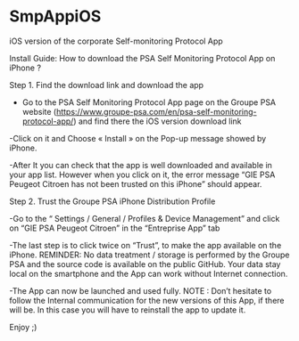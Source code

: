 # SmpAppiOS
iOS version of the corporate Self-monitoring Protocol App  

Install Guide: How to download the PSA Self Monitoring Protocol App on iPhone ?

Step 1. Find the download link and download the app 

- Go to the PSA Self Monitoring Protocol App page on the Groupe PSA website (https://www.groupe-psa.com/en/psa-self-monitoring-protocol-app/) and find there the iOS version download link

-Click on it and Choose « Install » on the Pop-up message showed by iPhone. 

-After It you can check that the app is well downloaded and available in your app list. However when you click on it, the error message “GIE PSA Peugeot Citroen has not been trusted on this iPhone” should appear. 

Step 2. Trust the Groupe PSA iPhone Distribution Profile 

-Go to the “ Settings / General / Profiles & Device Management” and click on “GIE PSA Peugeot Citroen” in the “Entreprise App” tab

-The  last step is to click twice on “Trust”, to make the app available on the iPhone.      REMINDER: No data treatment / storage is performed by the Groupe PSA and the source code is available on the public GitHub. Your data stay local on the smartphone and the App can work without Internet connection. 

-The App can now be launched and used fully. NOTE : Don’t hesitate to follow the Internal communication for the new versions of this App, if there will be. In this case you will have to reinstall the app to update it. 

Enjoy ;)
